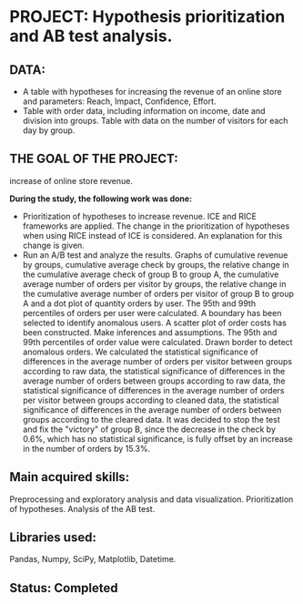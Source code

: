 # PROJECT: Hypothesis prioritization and AB test analysis.

## DATA:
- A table with hypotheses for increasing the revenue of an online store and parameters: Reach, Impact, Confidence, Effort.
- Table with order data, including information on income, date and division into groups. Table with data on the number of visitors for each day by group.
 
## THE GOAL OF THE PROJECT:
increase of online store revenue.

**During the study, the following work was done:**
- Prioritization of hypotheses to increase revenue. ICE and RICE frameworks are applied. The change in the prioritization of hypotheses when using RICE instead of ICE is considered. An explanation for this change is given.
- Run an A/B test and analyze the results.
Graphs of cumulative revenue by groups, cumulative average check by groups, the relative change in the cumulative average check of group B to group A, the cumulative average number of orders per visitor by groups, the relative change in the cumulative average number of orders per visitor of group B to group A and a dot plot of quantity orders by user.
The 95th and 99th percentiles of orders per user were calculated. A boundary has been selected to identify anomalous users.
A scatter plot of order costs has been constructed. Make inferences and assumptions.
The 95th and 99th percentiles of order value were calculated. Drawn border to detect anomalous orders.
We calculated the statistical significance of differences in the average number of orders per visitor between groups according to raw data, the statistical significance of differences in the average number of orders between groups according to raw data, the statistical significance of differences in the average number of orders per visitor between groups according to cleaned data, the statistical significance of differences in the average number of orders between groups according to the cleared data.
It was decided to stop the test and fix the "victory" of group B, since the decrease in the check by 0.6%, which has no statistical significance, is fully offset by an increase in the number of orders by 15.3%.

## Main acquired skills:
Preprocessing and exploratory analysis and data visualization. Prioritization of hypotheses. Analysis of the AB test.

## Libraries used:
Pandas, Numpy, SciPy, Matplotlib, Datetime.

## Status: Completed
